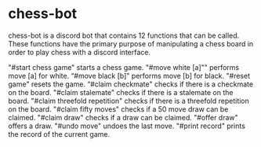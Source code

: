 # chess-bot

chess-bot is a discord bot that contains 12 functions that can be called. These functions have the primary purpose of manipulating a chess board in order to play chess with a discord interface.

"#start chess game" starts a chess game.
"#move white [a]"" performs move [a] for white.
“#move black [b]" performs move [b] for black.
"#reset game" resets the game.
“#claim checkmate" checks if there is a checkmate on the board.
"#claim stalemate" checks if there is a stalemate on the board.
"#claim threefold repetition" checks if there is a threefold repetition on the board.
"#claim fifty moves" checks if a 50 move draw can be claimed.
"#claim draw" checks if a draw can be claimed.
"#offer draw" offers a draw.
"#undo move" undoes the last move.
"#print record" prints the record of the current game.
